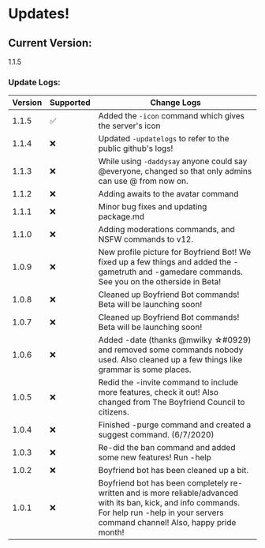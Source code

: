# Updates!
## Current Version:
1.1.5
### Update Logs:
| Version | Supported          | Change Logs                                      |
| ------- | ------------------ | --------------                                   |
|1.1.5    | :white_check_mark: | Added the `-icon` command which gives the server's icon|
|1.1.4    |:x:  | Updated `-updatelogs` to refer to the public github's logs!|
|1.1.3    |:x:| While using `-daddysay` anyone could say @everyone, changed so that only admins can use @ from now on.|
|1.1.2    |:x:| Adding awaits to the avatar command| 
|1.1.1    |:x:|Minor bug fixes and updating package.md|
|1.1.0    |:x:|Adding moderations commands, and NSFW commands to v12.
|1.0.9    |:x:|New profile picture for Boyfriend Bot! We fixed up a few things and added the -gametruth and -gamedare commands. See you on the otherside in Beta!|
|1.0.8    |:x:|Cleaned up Boyfriend Bot commands! Beta will be launching soon! |
|1.0.7    |:x:|Cleaned up Boyfriend Bot commands! Beta will be launching soon!|
|1.0.6    |:x:|Added -date (thanks @mwilky ☆#0929) and removed some commands nobody used. Also cleaned up a few things like grammar is some places.|
|1.0.5    |:x:|Redid the -invite command to include more features, check it out! Also changed from The Boyfriend Council to citizens.|
| 1.0.4   |:x:|Finished -purge command and created a suggest command. (6/7/2020)|
| 1.0.3   |:x:|Re-did the ban command and added some new features! Run -help|
| 1.0.2   |:x:|Boyfriend bot has been cleaned up a bit.                                   |
| 1.0.1   |:x:|Boyfriend bot has been completely re-written and is more reliable/advanced with its ban, kick, and info commands. For help run -help in your servers command channel! Also, happy pride month!               |
